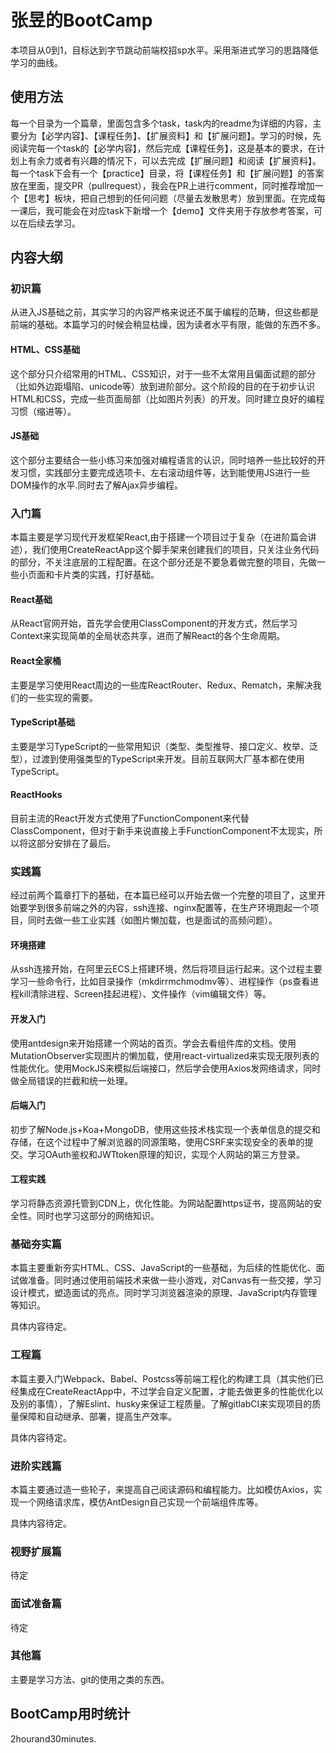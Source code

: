 # 张昱的BootCamp

本项目从0到1，目标达到字节跳动前端校招sp水平。采用渐进式学习的思路降低学习的曲线。

## 使用方法

每一个目录为一个篇章，里面包含多个task，task内的readme为详细的内容，主要分为【必学内容】、【课程任务】、【扩展资料】和【扩展问题】。学习的时候，先阅读完每一个task的【必学内容】，然后完成【课程任务】，这是基本的要求，在计划上有余力或者有兴趣的情况下，可以去完成【扩展问题】和阅读【扩展资料】。每一个task下会有一个【practice】目录，将【课程任务】和【扩展问题】的答案放在里面，提交PR（pullrequest），我会在PR上进行comment，同时推荐增加一个【思考】板块，把自己想到的任何问题（尽量去发散思考）放到里面。在完成每一课后，我可能会在对应task下新增一个【demo】文件夹用于存放参考答案，可以在后续去学习。

## 内容大纲

### 初识篇

从进入JS基础之前，其实学习的内容严格来说还不属于编程的范畴，但这些都是前端的基础。本篇学习的时候会稍显枯燥，因为读者水平有限，能做的东西不多。

#### HTML、CSS基础

这个部分只介绍常用的HTML、CSS知识，对于一些不太常用且偏面试题的部分（比如外边距塌陷、unicode等）放到进阶部分。这个阶段的目的在于初步认识HTML和CSS，完成一些页面局部（比如图片列表）的开发。同时建立良好的编程习惯（缩进等）。

#### JS基础

这个部分主要结合一些小练习来加强对编程语言的认识，同时培养一些比较好的开发习惯，实践部分主要完成选项卡、左右滚动组件等，达到能使用JS进行一些DOM操作的水平.同时去了解Ajax异步编程。

### 入门篇

本篇主要是学习现代开发框架React,由于搭建一个项目过于复杂（在进阶篇会讲述），我们使用CreateReactApp这个脚手架来创建我们的项目，只关注业务代码的部分，不关注底层的工程配置。在这个部分还是不要急着做完整的项目，先做一些小页面和卡片类的实践，打好基础。

#### React基础

从React官网开始，首先学会使用ClassComponent的开发方式，然后学习Context来实现简单的全局状态共享，进而了解React的各个生命周期。

#### React全家桶

主要是学习使用React周边的一些库ReactRouter、Redux、Rematch，来解决我们的一些实现的需要。

#### TypeScript基础

主要是学习TypeScript的一些常用知识（类型、类型推导、接口定义、枚举、泛型），过渡到使用强类型的TypeScript来开发。目前互联网大厂基本都在使用TypeScript。

#### ReactHooks

目前主流的React开发方式使用了FunctionComponent来代替ClassComponent，但对于新手来说直接上手FunctionComponent不太现实，所以将这部分安排在了最后。

### 实践篇

经过前两个篇章打下的基础，在本篇已经可以开始去做一个完整的项目了，这里开始要学到很多前端之外的内容，ssh连接、nginx配置等，在生产环境跑起一个项目，同时去做一些工业实践（如图片懒加载，也是面试的高频问题）。

#### 环境搭建

从ssh连接开始，在阿里云ECS上搭建环境，然后将项目运行起来。这个过程主要学习一些命令行，比如目录操作（mkdirrmchmodmv等）、进程操作（ps查看进程kill清除进程、Screen挂起进程）、文件操作（vim编辑文件）等。

#### 开发入门

使用antdesign来开始搭建一个网站的首页。学会去看组件库的文档。使用MutationObserver实现图片的懒加载，使用react-virtualized来实现无限列表的性能优化。使用MockJS来模拟后端接口，然后学会使用Axios发网络请求，同时做全局错误的拦截和统一处理。

#### 后端入门

初步了解Node.js+Koa+MongoDB，使用这些技术栈实现一个表单信息的提交和存储，在这个过程中了解浏览器的同源策略，使用CSRF来实现安全的表单的提交。学习OAuth鉴权和JWTtoken原理的知识，实现个人网站的第三方登录。

#### 工程实践

学习将静态资源托管到CDN上，优化性能。为网站配置https证书，提高网站的安全性。同时也学习这部分的网络知识。

### 基础夯实篇

本篇主要重新夯实HTML、CSS、JavaScript的一些基础，为后续的性能优化、面试做准备。同时通过使用前端技术来做一些小游戏，对Canvas有一些交接，学习设计模式，塑造面试的亮点。同时学习浏览器渲染的原理、JavaScript内存管理等知识。

具体内容待定。

### 工程篇

本篇主要入门Webpack、Babel、Postcss等前端工程化的构建工具（其实他们已经集成在CreateReactApp中，不过学会自定义配置，才能去做更多的性能优化以及别的事情），了解Eslint、husky来保证工程质量。了解gitlabCI来实现项目的质量保障和自动继承、部署，提高生产效率。

具体内容待定。

### 进阶实践篇

本篇主要通过造一些轮子，来提高自己阅读源码和编程能力。比如模仿Axios，实现一个网络请求库，模仿AntDesign自己实现一个前端组件库等。

具体内容待定。

### 视野扩展篇

待定

### 面试准备篇

待定

### 其他篇

主要是学习方法、git的使用之类的东西。

## BootCamp用时统计

2hourand30minutes.